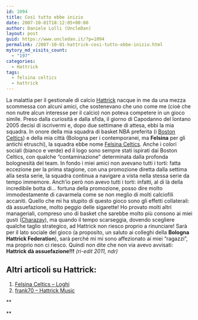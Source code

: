 ```yaml
---
id: 1094
title: Così tutto ebbe inizio
date: 2007-10-01T18:12:05+00:00
author: Daniele Lolli (UncleDan)
layout: post
guid: https://www.uncledan.it/?p=1094
permalink: /2007-10-01-hattrick-cosi-tutto-ebbe-inizio.html
mytory_md_visits_count:
  - "197"
categories:
  - Hattrick
tags:
  - felsina celtics
  - hattrick
---
```

La malattia per il gestionale di calcio <a title="Hattrick" href="http://www.hattrick.org/" target="_blank">Hattrick</a> nacque in me da una mezza scommessa con alcuni amici, che sostenevano che uno come me (cioè che non nutre alcun interesse per il calcio) non poteva competere in un gioco simile. Preso dalla curiosità e dalla sfida, il giorno di Capodanno del lontano 2005 decisi di iscrivermi e, dopo due settimane di attesa, ebbi la mia squadra. In onore della mia squadra di basket NBA preferita (i <a title="Boston Celtics" href="http://www.nba.com/celtics/" target="_blank">Boston Celtics</a>) e della mia città (Bologna per i contemporanei, ma **Felsina** per gli antichi etruschi), la squadra ebbe nome <a title="Felsina Celtics" href="http://www.hattrick.org/Club/?TeamID=551559" target="_blank">Felsina Celtics</a>. Anche i colori sociali (bianco e verde) ed il logo sono sempre stati ispirati dai Boston Celtics, con qualche “contaminazione” determinata dalla profonda bolognesità del team. In fondo i miei amici non avevano tutti i torti: fatta eccezione per la prima stagione, con una promozione diretta dalla settima alla sesta serie, la squadra continua a navigare a vista nella stessa serie da tempo immemore. Anch’io però non avevo tutti i torti: infatti, al di là della incredibile botta di… fortuna della promozione, posso dire molto immodestamente di cavarmela come se non meglio di molti calciofili accaniti. Quello che mi ha stupito di questo gioco sono gli effetti collaterali: dà assuefazione, molto peggio delle sigarette! Ho provato molti altri manageriali, compreso uno di basket che sarebbe molto più consono ai miei gusti (<a title="Charazay" href="http://www.charazay.com/" target="_blank">Charazay</a>), ma quando il tempo scarseggia, dovendo scegliere qualche taglio strategico, ad Hattrick non riesco proprio a rinunciare! Sarà per il lato sociale del gioco (a proposito, un saluto ai colleghi della **Bologna Hattrick Federation**), sarà perché mi mi sono affezionato ai miei “ragazzi”, ma proprio non ci riesco. Quindi non dite che non via avevo avvisati: **Hattrick dà assuefazione!!!** _(ri-edit 2011, ndr)_

## Altri articoli su Hattrick:

  1. <a title="Felsina Celtics - Loghi" href="https://www.uncledan.it/hattrick-felsina-celtics-loghi-10-2007.html" target="_self">Felsina Celtics &#8211; Loghi</a>
  2. [frank70 &#8211; Hattrick Music](https://www.uncledan.it/frank70-hattrick-music/ "frank70 - Hattrick Music")

**
  
**